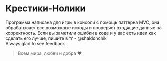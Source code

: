 # Крестики-Нолики
Программа написана для игры в консоли с помощь паттерна MVC,
она обрабатывает все возможные исходы и проверяет входящие данные на корректность. 
Если вы заметили ошибки в коде и у вас есть идеи как сделать его лучше, пишите в тг - @shaldonchik <br/>
Always glad to see feedback 
> Всем мира, любви и добра ❤
